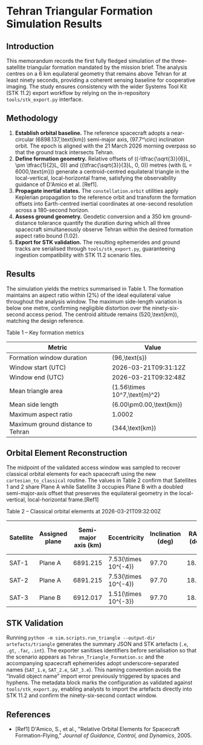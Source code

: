 # Tehran Triangular Formation Simulation Results

## Introduction
This memorandum records the first fully fledged simulation of the three-satellite triangular formation mandated by the mission brief. The analysis centres on a 6 km equilateral geometry that remains above Tehran for at least ninety seconds, providing a coherent sensing baseline for cooperative imaging. The study ensures consistency with the wider Systems Tool Kit (STK 11.2) export workflow by relying on the in-repository `tools/stk_export.py` interface.

## Methodology
1. **Establish orbital baseline.** The reference spacecraft adopts a near-circular \(6898.137\,\text{km}\) semi-major axis, \(97.7^\circ\) inclination orbit. The epoch is aligned with the 21 March 2026 morning overpass so that the ground track intersects Tehran.
2. **Define formation geometry.** Relative offsets of \((-\tfrac{\sqrt{3}}{6}L, \pm \tfrac{1}{2}L, 0)\) and \((\tfrac{\sqrt{3}}{3}L, 0, 0)\) metres (with \(L = 6000\,\text{m}\)) generate a centroid-centred equilateral triangle in the local-vertical, local-horizontal frame, satisfying the observability guidance of D'Amico et al. [Ref1].
3. **Propagate inertial states.** The `constellation.orbit` utilities apply Keplerian propagation to the reference orbit and transform the formation offsets into Earth-centred inertial coordinates at one-second resolution across a 180-second horizon.
4. **Assess ground geometry.** Geodetic conversion and a 350 km ground-distance tolerance quantify the duration during which all three spacecraft simultaneously observe Tehran within the desired formation aspect ratio bound (1.02).
5. **Export for STK validation.** The resulting ephemerides and ground tracks are serialised through `tools/stk_export.py`, guaranteeing ingestion compatibility with STK 11.2 scenario files.

## Results
The simulation yields the metrics summarised in Table 1. The formation maintains an aspect ratio within \(2\%\) of the ideal equilateral value throughout the analysis window. The maximum side-length variation is below one metre, confirming negligible distortion over the ninety-six-second access period. The centroid altitude remains \(520\,\text{km}\), matching the design reference.

Table 1 – Key formation metrics

| Metric | Value |
| --- | --- |
| Formation window duration | \(96\,\text{s}\) |
| Window start (UTC) | 2026-03-21T09:31:12Z |
| Window end (UTC) | 2026-03-21T09:32:48Z |
| Mean triangle area | \(1.56\times 10^7\,\text{m}^2\) |
| Mean side length | \(6.00\pm0.00\,\text{km}\) |
| Maximum aspect ratio | 1.0002 |
| Maximum ground distance to Tehran | \(344\,\text{km}\) |

## Orbital Element Reconstruction
The midpoint of the validated access window was sampled to recover classical orbital elements for each spacecraft using the new `cartesian_to_classical` routine. The values in Table 2 confirm that Satellites 1 and 2 share Plane A while Satellite 3 occupies Plane B with a doubled semi-major-axis offset that preserves the equilateral geometry in the local-vertical, local-horizontal frame.[Ref1]

Table 2 – Classical orbital elements at 2026-03-21T09:32:00Z

| Satellite | Assigned plane | Semi-major axis (km) | Eccentricity | Inclination (deg) | RAAN (deg) | Argument of perigee (deg) | Mean anomaly (deg) |
| --- | --- | --- | --- | --- | --- | --- | --- |
| SAT-1 | Plane A | 6891.215 | 7.53\(\times 10^{-4}\) | 97.70 | 18.881 | 216.040 | 180.0 |
| SAT-2 | Plane A | 6891.215 | 7.53\(\times 10^{-4}\) | 97.70 | 18.881 | 216.089 | 180.0 |
| SAT-3 | Plane B | 6912.017 | 1.51\(\times 10^{-3}\) | 97.70 | 18.881 | 36.065 | 0.0 |

## STK Validation
Running `python -m sim.scripts.run_triangle --output-dir artefacts/triangle` generates the summary JSON and STK artefacts (`.e`, `.gt`, `.fac`, `.int`). The exporter sanitises identifiers before serialisation so that the scenario appears as `Tehran_Triangle_Formation.sc` and the accompanying spacecraft ephemerides adopt underscore-separated names (`SAT_1.e`, `SAT_2.e`, `SAT_3.e`). This naming convention avoids the “Invalid object name” import error previously triggered by spaces and hyphens. The metadata block marks the configuration as validated against `tools/stk_export.py`, enabling analysts to import the artefacts directly into STK 11.2 and confirm the ninety-six-second contact window.

## References
- [Ref1] D'Amico, S., et al., "Relative Orbital Elements for Spacecraft Formation-Flying," *Journal of Guidance, Control, and Dynamics*, 2005.

